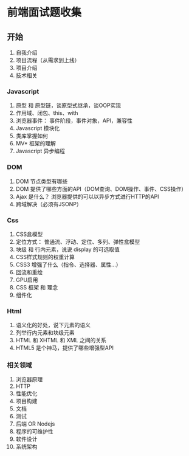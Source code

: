 # 前端面试题收集

## 开始 

1. 自我介绍
2. 项目流程（从需求到上线）
3. 项目介绍
4. 技术相关

### Javascript

 1. 原型 和 原型链，谈原型式继承，谈OOP实现
 2. 作用域、闭包、this、with
 3. 浏览器事件： 事件阶段，事件对象，API，兼容性
 4. Javascript 模块化
 5. 类库掌握如何
 6. MV* 框架的理解
 7. Javascript 异步编程

### DOM

 1. DOM 节点类型有哪些
 2. DOM 提供了哪些方面的API（DOM查询、DOM操作、事件、CSS操作）
 3. Ajax 是什么？ 浏览器提供的可以以异步方式进行HTTP的API
 4. 跨域解决（必须有JSONP）

### Css

 1. CSS盒模型
 2. 定位方式： 普通流、浮动、定位、多列、弹性盒模型
 3. 块级 和 行内元素，说说 display 的可选取值
 4. CSS样式规则的权重计算
 5. CSS3 增强了什么（指令、选择器、属性...） 
 6. 回流和重绘
 7. GPU启用
 8. CSS 框架 和 理念
 9. 组件化

### Html

 1. 语义化的好处，说下元素的语义
 2. 列举行内元素和块级元素
 3. HTML 和 XHTML 和 XML 之间的关系
 4. HTML5 是个神马，提供了哪些增强型API

### 相关领域

 1. 浏览器原理
 2. HTTP 
 3. 性能优化
 4. 项目构建
 5. 文档
 6. 测试
 7. 后端 OR Nodejs
 8. 程序的可维护性
 9. 软件设计
 10. 系统架构
